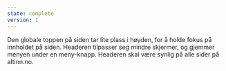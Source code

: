 ```yaml
---
state: complete
version: 1
---
```

Den globale toppen på siden tar lite plass i høyden, for å holde fokus på innholdet på siden. Headeren tilpasser seg mindre skjermer, og gjemmer menyen under en meny-knapp. Headeren skal være synlig på alle sider på altinn.no.
